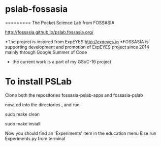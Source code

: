 # pslab-fossasia

=========
The Pocket Science Lab from FOSSASIA


<http://fossasia.github.io/pslab.fossasia.org/>

*The project is inspired from ExpEYES  http://expeyes.in
*FOSSASIA is supporting development and promotion of ExpEYES project since 2014 mainly through Google Summer of Code
* the current work is a part of my GSoC-16 project


To install PSLab
=================
Clone both  the repositories fossasia-pslab-apps and fossasia-pslab


now, cd into the directories , and run

sudo make clean

sudo make install


Now you should find an 'Experiments' item in the education menu
Else run Experiments.py from terminal
